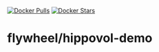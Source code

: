 [![Docker Pulls](https://img.shields.io/docker/pulls/flywheel/hippovol-demo.svg)](https://hub.docker.com/r/flywheel/hippovol-demo/)
[![Docker Stars](https://img.shields.io/docker/stars/flywheel/hippovol-demo.svg)](https://hub.docker.com/r/flywheel/hippovol-demo/)
# flywheel/hippovol-demo
